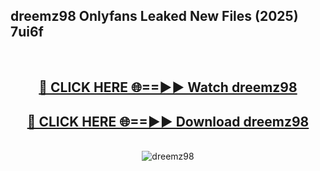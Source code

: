 <h2>dreemz98 Onlyfans Leaked New Files (2025) 7ui6f</h2>
<br>
<div align="center">
<h2><a href="https://mediafiles.top/dreemz98&ref=git" rel="nofollow">🔴 CLICK HERE 🌐==►► Watch dreemz98</a></h2>
<h2><a href="https://mediafiles.top/dreemz98&ref=git" rel="nofollow">🔴 CLICK HERE 🌐==►► Download dreemz98</a></h2>
<br>
<a href="https://mediafiles.top/dreemz98&ref=git" rel="nofollow" data-target="animated-image.originalLink"><img src="https://i.ibb.co.com/xMMVF88/686577567.gif" alt="dreemz98" style="max-width: 100%; display: inline-block;" data-target="animated-image.originalImage"></a>
</div>
<br>
<br>